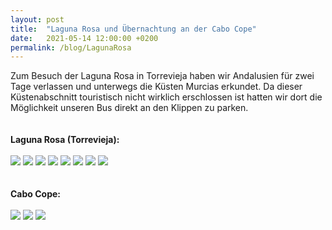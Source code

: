 ```yaml
---
layout: post
title:  "Laguna Rosa und Übernachtung an der Cabo Cope"
date:   2021-05-14 12:00:00 +0200
permalink: /blog/LagunaRosa
---
```

Zum Besuch der Laguna Rosa in Torrevieja haben wir Andalusien für zwei Tage verlassen und unterwegs die Küsten Murcias erkundet. Da dieser Küstenabschnitt touristisch nicht wirklich erschlossen ist hatten wir dort die Möglichkeit unseren Bus direkt an den Klippen zu parken.
<br>
<br>
<br>
<strong>Laguna Rosa (Torrevieja):</strong>
<br>
<br>
![](../assets/images/LagunaRosa/1.jpg)
![](../assets/images/LagunaRosa/2.jpg)
![](../assets/images/LagunaRosa/3.jpg)
![](../assets/images/LagunaRosa/4.jpg)
![](../assets/images/LagunaRosa/5.jpg)
![](../assets/images/LagunaRosa/6.jpg)
![](../assets/images/LagunaRosa/7.jpg)
![](../assets/images/LagunaRosa/8.jpg)
<br>
<br>
<br>
<strong>Cabo Cope:</strong>
<br>
<br>
![](../assets/images/LagunaRosa/9.jpg)
![](../assets/images/LagunaRosa/10.jpg)
![](../assets/images/LagunaRosa/11.jpg)
